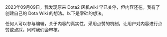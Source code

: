 2023年09月09日，我发现原来 Dota2 灰机wiki 早已关停，但内容还在。我有了创建自己的 Dota Wiki 的想法。以下是零碎的想法。

任何人可以参与编辑，关于内容的真实性，采用点赞的机制，让用户对内容进行点赞或点踩，同时我们会审核。